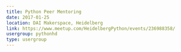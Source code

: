 ```yaml
---
title: Python Peer Mentoring
date: 2017-01-25
location: DAI Makerspace, Heidelberg
link: https://www.meetup.com/HeidelbergPython/events/236988358/
usergroup: pythonhd
type: usergroup
---
```

